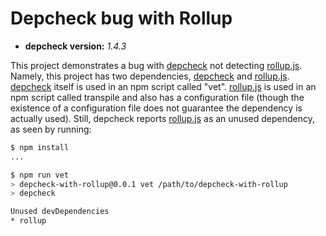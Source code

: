# Depcheck bug with Rollup

- **depcheck version:** _1.4.3_

This project demonstrates a bug with [depcheck] not detecting [rollup.js]. Namely,
this project has two dependencies, [depcheck] and [rollup.js]. [depcheck] itself
is used in an npm script called "vet". [rollup.js] is used in an npm script called
transpile and also has a configuration file (though the existence of a configuration
file does not guarantee the dependency is actually used). Still, depcheck reports
[rollup.js] as an unused dependency, as seen by running:

```sh
$ npm install
...

$ npm run vet
> depcheck-with-rollup@0.0.1 vet /path/to/depcheck-with-rollup
> depcheck

Unused devDependencies
* rollup
```

[depcheck]: https://github.com/depcheck/depcheck
[rollup.js]: https://rollupjs.org/
